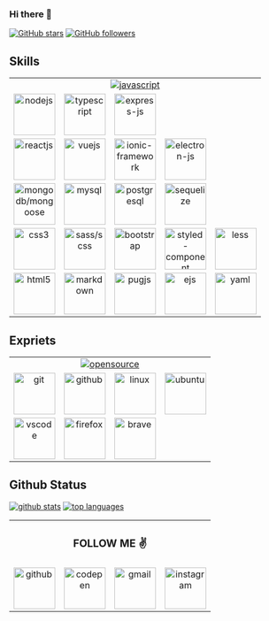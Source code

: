 ### Hi there 👋

<!--
Hi there 👋,
if you like my `README.md`, don't worry, use them 🤗
i mean you can copy/paste them 😉
because i love ❤️ opensource, did you like it?
-->

[![GitHub stars](https://img.shields.io/github/stars/miko-github/vueStoreDashboard.svg?style=social&label=Star&maxAge=2592000)](#)
[![GitHub followers](https://img.shields.io/github/followers/miko-github.svg?style=social&label=Follow&maxAge=2592000)](#)

<!-- [![Open Source Love][badge-open-source]][social-github] -->

<!-- ## Projects (repo) -->

## Skills

<table id="skills">
	<tr align="center">
		<td colspan="5">
			<a title="javascript" href="#">
				<img
					src="https://cdn.icon-icons.com/icons2/2108/PNG/512/javascript_icon_130900.png"
					alt="javascript"
				/>
			</a>
		</td>
	</tr>
	<tr align="center">
		<td>
			<a href="https://nodejs.org" title="nodejs">
				<img
					src="https://cdn.icon-icons.com/icons2/2415/PNG/512/nodejs_original_logo_icon_146411.png"
					alt="nodejs"
					width="75px"
					height="75px"
				/>
			</a>
		</td>
		<td>
			<a href="https://www.typescriptlang.org/" title="typescript">
				<img
					src="https://cdn.icon-icons.com/icons2/2415/PNG/512/typescript_plain_logo_icon_146316.png"
					alt="typescript"
					width="75px"
					height="75px"
				/>
			</a>
		</td>
		<td>
			<a href="https://expressjs.com" title="express-js">
				<img
					src="https://cdn.icon-icons.com/icons2/2699/PNG/512/expressjs_logo_icon_169185.png"
					alt="express-js"
					width="75px"
					height="75px"
				/>
			</a>
		</td>
	</tr>
	<tr align="center">
		<td>
			<a href="https://reactjs.org/" title="reactjs">
				<img
					src="https://reactjs.org/"
					alt="reactjs"
					width="75px"
					height="75px"
				/>
			</a>
		</td>
		<td>
			<a href="https://vuejs.org" title="vuejs">
				<img
					src="https://cdn.icon-icons.com/icons2/2415/PNG/512/vuejs_original_wordmark_logo_icon_146305.png"
					alt="vuejs"
					width="75px"
					height="75px"
				/>
			</a>
		</td>
		<td>
			<a href="https://ionicframework.com/" title="ionic-framework">
				<img
					src="https://ionicframework.com/img/meta/logo.png"
					alt="ionic-framework"
					width="75px"
					height="75px"
				/>
			</a>
		</td>
		<td>
			<a href="https://www.electronjs.org/" title="electron-js">
				<img
					src="https://cdn.icon-icons.com/icons2/2552/PNG/512/electron_browser_logo_icon_152997.png"
					alt="electron-js"
					width="75px"
					height="75px"
				/>
			</a>
		</td>
	</tr>
	<tr align="center">
		<td>
			<a href="https://mongodb.com/" title="mongodb/mongoose">
				<img
					src="https://cdn.icon-icons.com/icons2/2415/PNG/512/mongodb_original_wordmark_logo_icon_146425.png"
					alt="mongodb/mongoose"
					width="75px"
					height="75px"
				/>
			</a>
		</td>
		<td>
			<a href="https://www.mysql.com/" title="mysql">
				<img
					src="https://cdn.icon-icons.com/icons2/2415/PNG/512/mysql_original_wordmark_logo_icon_146417.png"
					alt="mysql"
					width="75px"
					height="75px"
				/>
			</a>
		</td>
		<td>
			<a href="https://www.postgresql.org/" title="postgresql">
				<img
					src="https://cdn.icon-icons.com/icons2/2415/PNG/512/postgresql_plain_wordmark_logo_icon_146390.png"
					alt="postgresql"
					width="75px"
					height="75px"
				/>
			</a>
		</td>
		<td>
			<a href="https://sequelize.org/" title="sequelize">
				<img
					src="https://cdn.icon-icons.com/icons2/2107/PNG/512/file_type_sequelize_icon_130173.png"
					alt="sequelize"
					width="75px"
					height="75px"
				/>
			</a>
		</td>
	</tr>
	<tr align="center">
		<td>
			<a href="#" title="css3">
				<img
					src="https://cdn.icon-icons.com/icons2/2415/PNG/512/css_plain_wordmark_logo_icon_146574.png"
					alt="css3"
					width="75px"
					height="75px"
				/>
			</a>
		</td>
		<td>
			<a href="https://sass-lang.com/" title="sass/scss">
				<img
					src="https://cdn.icon-icons.com/icons2/2107/PNG/512/file_type_sass_icon_130182.png"
					alt="sass/scss"
					width="75px"
					height="75px"
				/>
			</a>
		</td>
		<td>
			<a href="https://getbootstrap.com/" title="bootstrap">
				<img
					src="https://cdn.icon-icons.com/icons2/2415/PNG/512/bootstrap_plain_wordmark_logo_icon_146620.png"
					alt="bootstrap"
					width="75px"
					height="75px"
				/>
			</a>
		</td>
		<td>
			<a href="https://styled-components.com/" title="styled-component">
				<img
					src="https://cdn.icon-icons.com/icons2/2107/PNG/512/file_type_styled_icon_130142.png"
					alt="styled-component"
					width="75px"
					height="75px"
				/>
			</a>
		</td>
		<td>
			<a href="https://lesscss.org/" title="less">
				<img
					src="https://cdn.icon-icons.com/icons2/2107/PNG/512/file_type_less_icon_130484.png"
					alt="less"
					width="75px"
					height="75px"
				/>
			</a>
		</td>
	</tr>
	<tr align="center">
		<td>
			<a href="#" title="html5">
				<img
					src="https://cdn.icon-icons.com/icons2/2415/PNG/128/html_plain_wordmark_logo_icon_146476.png"
					alt="html5"
					width="75px"
					height="75px"
				/>
			</a>
		</td>
		<td>
			<a href="#" title="markdown">
				<img
					src="https://cdn.icon-icons.com/icons2/2249/PNG/512/language_markdown_outline_icon_139425.png"
					alt="markdown"
					width="75px"
					height="75px"
				/>
			</a>
		</td>
		<td>
			<a href="https://pugjs.org" title="pugjs">
				<img
					src="https://cdn.icon-icons.com/icons2/2107/PNG/512/file_type_pug_icon_130225.png"
					alt="pugjs"
					width="75px"
					height="75px"
				/>
			</a>
		</td>
		<td>
			<a href="https://ejs.co/" title="ejs">
				<img
					src="https://cdn.icon-icons.com/icons2/2107/PNG/512/file_type_ejs_icon_130626.png"
					alt="ejs"
					width="75px"
					height="75px"
				/>
			</a>
		</td>
		<td>
			<a href="https://yaml.org/" title="yaml">
				<img
					src="https://cdn.icon-icons.com/icons2/2107/PNG/512/file_type_light_yaml_icon_130421.png"
					alt="yaml"
					width="75px"
					height="75px"
				/>
			</a>
		</td>
	</tr>
</table>

## Expriets

<table id="expriets">
	<tr align="center">
		<td colspan="5">
			<a href="https://opensource.org/" title="opensource">
				<img
					src="https://cdn.icon-icons.com/icons2/2699/PNG/512/opensource_logo_icon_169884.png"
					alt="opensource"
				/>
			</a>
		</td>
	</tr>
	<tr align="center">
		<td>
			<a href="https://git-scm.com/" title="git">
				<img
					src="https://cdn.icon-icons.com/icons2/2415/PNG/512/git_plain_logo_icon_146507.png"
					alt="git"
					width="75px"
					height="75px"
				/>
			</a>
		</td>
		<td>
			<a href="https://github.com/" title="github">
				<img
					src="https://cdn.icon-icons.com/icons2/2415/PNG/512/github_original_wordmark_logo_icon_146506.png"
					alt="github"
					width="75px"
					height="75px"
				/>
			</a>
		</td>
		<td>
			<a href="https://www.linux.org/" title="linux">
				<img
					src="https://cdn.icon-icons.com/icons2/195/PNG/256/OS_Linux_23399.png"
					alt="linux"
					width="75px"
					height="75px"
				/>
			</a>
		</td>
		<td>
			<a href="https://ubuntu.com/" title="ubuntu">
				<img
					src="https://cdn.icon-icons.com/icons2/2415/PNG/512/ubuntu_plain_wordmark_logo_icon_146632.png"
					alt="ubuntu"
					width="75px"
					height="75px"
				/>
			</a>
		</td>
	</tr>
	<tr align="center">
		<td>
			<a href="https://code.visualstudio.com/" title="vscode">
				<img
					src="https://cdn.icon-icons.com/icons2/2107/PNG/512/file_type_vscode_icon_130084.png"
					alt="vscode"
					width="75px"
					height="75px"
				/>
			</a>
		</td>
		<td>
			<a
				href="https://www.mozilla.org/en-US/firefox/new/"
				title="firefox">
				<img
					src="https://cdn.icon-icons.com/icons2/836/PNG/512/Mozilla_Firefox_icon-icons.com_66770.png"
					alt="firefox"
					width="75px"
					height="75px"
				/>
			</a>
		</td>
		<td>
			<a href="https://brave.com/" title="brave">
				<img
					src="https://cdn.icon-icons.com/icons2/2699/PNG/512/brave_logo_icon_167780.png"
					alt="brave"
					width="75px"
					height="75px"
				/>
			</a>
		</td>
	</tr>
</table>

## Github Status

[![github stats](https://github-readme-stats.vercel.app/api?username=miko-github&theme=white-black)](#)
[![top languages](https://github-readme-stats.vercel.app/api/top-langs/?username=miko-github&theme=white-black)](#)

<table id="social-media">
	<tr align="center">
		<td colspan="4">
			<h3>FOLLOW ME ✌️</h3>
		</td>
	</tr>
	<tr align="center">
		<td>
			<a href="https://github.com/miko-github" title="github">
				<img
					src="https://cdn.icon-icons.com/icons2/1793/PNG/512/githubdrawlogo_114764.png"
					alt="github"
					width="75px"
					height="75px"
				/>
			</a>
		</td>
		<td>
			<a href="https://codepen.com/miko-github" title="codepen">
				<img
					src="https://cdn.icon-icons.com/icons2/1793/PNG/512/codependrawlogo_114723.png"
					alt="codepen"
					width="75px"
					height="75px"
				/>
			</a>
		</td>
		<td>
			<a href="mailto:mikoloism.github@gmail.com" title="gmail">
				<img
					src="https://cdn.icon-icons.com/icons2/1793/PNG/512/postenvelope_114740.png"
					alt="gmail"
					width="75px"
					height="75px"
				/>
			</a>
		</td>
		<td>
			<a href="https://www.instagram.com/mikoloism" title="instagram">
				<img
					src="https://cdn.icon-icons.com/icons2/1793/PNG/512/instagramdrawlogo_114752.png"
					alt="instagram"
					width="75px"
					height="75px"
				/>
			</a>
		</td>
	</tr>
</table>

<!-- TODO : figma, slack, bash, php, python, webpack, dev.to, gnu, new-sass-logo -->
